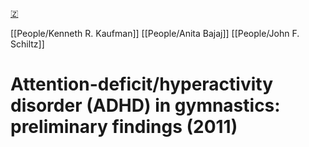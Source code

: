 [🇿](zotero://select/library/items/59E4CKF4)

[[People/Kenneth R. Kaufman]] [[People/Anita Bajaj]] [[People/John F. Schiltz]] 
# Attention-deficit/hyperactivity disorder (ADHD) in gymnastics: preliminary findings (2011)

